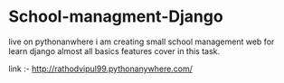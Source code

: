# School-managment-Django
live on pythonanwhere 
i am creating small school management web for learn django 
almost all basics features cover in this task.

link :- http://rathodvipul99.pythonanywhere.com/
